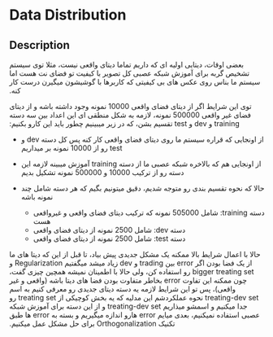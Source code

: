 # Data Distribution

## Description

<span dir="rtl">بعضی اوقات، دیتایی اولیه ای که داریم تماما دیتای واقعی نیست، مثلا توی سیستم تشخیص گربه برای آموزش شبکه عصبی کل تصویر با کیفیت تو فضای نت هست اما سیستم ما بناس روی عکس های بی کیفیتی که کاربرها با گوشیشون میگیرن درست کار کنه.</span>

<span dir="rtl">توی این شرایط اگر از دیتای فضای واقعی 10000 نمونه وجود داشته باشه و از دیتای فضای غیر واقعی 500000 نمونه، لازمه به شکل منطقی ای این اعداد بین سه دسته training و dev و test تقسیم بشن، که در زیر میبینیم چطور باید این کارو بکنیم:</span>

- <span dir="rtl">از اونجایی که قراره سیستم ما روی دیتای فضای واقعی کار کنه پس کل دسته dev و test رو از 10000 نمونه بر میداریم</span>
- <span dir="rtl">از اونجایی هم که بالاخره شبکه عصبی ما از دسته training آموزش میبینه لازمه این دسته رو از ترکیب 10000 و 500000 نمونه تشکیل بدیم</span>
- <span dir="rtl">حالا که نحوه تقسیم بندی رو متوجه شدیم، دقیق میتونیم بگیم که هر دسته شامل چند نمونه باشه</span>

    - <span dir="rtl">دسته training: شامل 505000 نمونه که ترکیب دیتای فضای واقعی و غیرواقعی هست</span>
    - <span dir="rtl">دسته dev: شامل 2500 نمونه از دیتای فضای واقعی</span>
    - <span dir="rtl">دسته test: شامل 2500 نمونه از دیتای فضای واقعی</span>

<span dir="rtl">حالا با اعمال شرایط بالا ممکنه یک مشکل جدیدی پیش بیاد، تا قبل از این که دیتا های ما از یک فضا بودن اگر error بین trading و dev زیاد میشد میگفتیم Regularization و bigger treating set رو استفاده کن، ولی حالا با اطمینان نمیشه همچین چیزی گفت، چون ممکنه این تفاوت error بخاطر متفاوت بودن فضا های دیتا باشه (واقعی و غیر واقعی)، پس تو این شرایط لازمه یه دسته دیتای جدیدی رو معرفی کنیم به اسم treating-dev set نحوه عملکردشم این مدلیه که یه بخش کوچیکی از treating set رو جدا میکنیم و اسمشو میذاریم treating-dev set و از این دسته برای آموزش شبکه عصبی استفاده نمیکنیم، بعدی میایم error هارو اندازه میگیریم و بسته به error ها طبق تکنیک Orthogonalization برای حل مشکل عمل میکنیم.</span>
